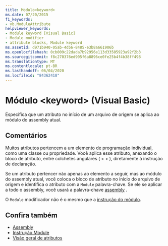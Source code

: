```yaml
---
title: Modulo<keyword>
ms.date: 07/20/2015
f1_keywords:
- vb.ModuleAttribute
helpviewer_keywords:
- Module keyword [Visual Basic]
- Module modifier
- attribute blocks, Module keyword
ms.assetid: d971b940-05ab-4d56-8485-e3b8a661906b
ms.openlocfilehash: 0cb009c22dada7b92956e113d33505923a92f2b3
ms.sourcegitcommit: f8c270376ed905f6a8896ce0fe25b4f4b38ff498
ms.translationtype: MT
ms.contentlocale: pt-BR
ms.lasthandoff: 06/04/2020
ms.locfileid: "84362418"
---
```

# <a name="module-keyword-visual-basic"></a>Módulo \<keyword> (Visual Basic)
Especifica que um atributo no início de um arquivo de origem se aplica ao módulo do assembly atual.  
  
## <a name="remarks"></a>Comentários  
 Muitos atributos pertencem a um elemento de programação individual, como uma classe ou propriedade. Você aplica esse atributo, anexando o bloco de atributo, entre colchetes angulares ( `< >` ), diretamente à instrução de declaração.  
  
 Se um atributo pertencer não apenas ao elemento a seguir, mas ao módulo do assembly atual, você coloca o bloco de atributo no início do arquivo de origem e identifica o atributo com a `Module` palavra-chave. Se ele se aplicar a todo o assembly, você usará a palavra-chave [assembly](assembly.md) .  
  
 O `Module` modificador não é o mesmo que a [instrução do módulo](../statements/module-statement.md).  
  
## <a name="see-also"></a>Confira também

- [Assembly](assembly.md)
- [Instrução Module](../statements/module-statement.md)
- [Visão geral de atributos](../../programming-guide/concepts/attributes/index.md)
